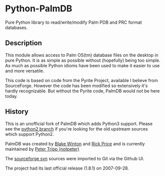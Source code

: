 # Python-PalmDB

Pure Python library to read/write/modify Palm PDB and PRC format databases.

## Description

This module allows access to Palm OS(tm) database files on the desktop 
in pure Python. It is as simple as possible without (hopefully) being 
too simple. As much as possible Python idioms have been used to make
it easier to use and more versatile.

This code is based on code from the Pyrite Project, available I believe
from SourceForge. However the code has been modified so extensively it's 
hardly recognizable. But without the Pyrite code, PalmDB would not be here
today.

## History

This is an unofficial fork of PalmDB which adds Python3 support.
Please see the [python2 branch](https://github.com/notpeter/python-palmdb/tree/python2) if you're looking
for the old upstream sources which support Python2.

PalmDB was created by [Blake Winton](https://github.com/bwinton) and [Rick Price](https://github.com/rickprice)
and is currently maintained by [Peter Tripp (notpeter)](https://github.com/notpeter/)

The [sourceforge svn](https://sourceforge.net/p/pythonpalmdb/code/HEAD/tree/) sources were imported to Git via the Github UI.

The project had its last official release (1.8.1) on 2007-09-28.

